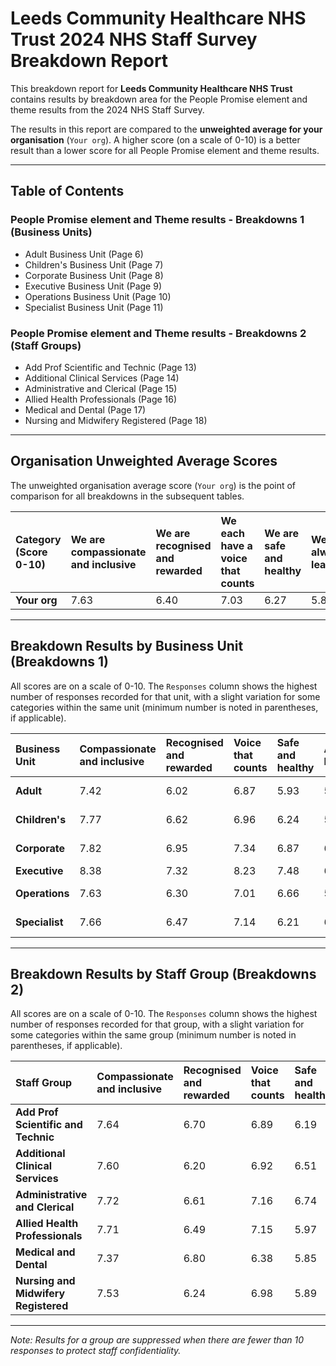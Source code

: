 # Leeds Community Healthcare NHS Trust 2024 NHS Staff Survey Breakdown Report

This breakdown report for **Leeds Community Healthcare NHS Trust** contains results by breakdown area for the People Promise element and theme results from the 2024 NHS Staff Survey.

The results in this report are compared to the **unweighted average for your organisation** (`Your org`). A higher score (on a scale of 0-10) is a better result than a lower score for all People Promise element and theme results.

---

## Table of Contents

### People Promise element and Theme results - Breakdowns 1 (Business Units)
* Adult Business Unit (Page 6)
* Children's Business Unit (Page 7)
* Corporate Business Unit (Page 8)
* Executive Business Unit (Page 9)
* Operations Business Unit (Page 10)
* Specialist Business Unit (Page 11)

### People Promise element and Theme results - Breakdowns 2 (Staff Groups)
* Add Prof Scientific and Technic (Page 13)
* Additional Clinical Services (Page 14)
* Administrative and Clerical (Page 15)
* Allied Health Professionals (Page 16)
* Medical and Dental (Page 17)
* Nursing and Midwifery Registered (Page 18)

---

## Organisation Unweighted Average Scores

The unweighted organisation average score (`Your org`) is the point of comparison for all breakdowns in the subsequent tables.

| Category (Score 0-10) | We are compassionate and inclusive | We are recognised and rewarded | We each have a voice that counts | We are safe and healthy | We are always learning | We work flexibly | We are a team | Staff Engagement | Morale |
| :--- | :--- | :--- | :--- | :--- | :--- | :--- | :--- | :--- | :--- |
| **Your org** | 7.63 | 6.40 | 7.03 | 6.27 | 5.84 | 6.89 | 7.09 | 6.95 | 6.00 |

---

## Breakdown Results by Business Unit (Breakdowns 1)

All scores are on a scale of 0-10. The `Responses` column shows the highest number of responses recorded for that unit, with a slight variation for some categories within the same unit (minimum number is noted in parentheses, if applicable).

| Business Unit | Compassionate and inclusive | Recognised and rewarded | Voice that counts | Safe and healthy | Always learning | Work flexibly | We are a team | Staff Engagement | Morale | Responses |
| :--- | :--- | :--- | :--- | :--- | :--- | :--- | :--- | :--- | :--- | :--- |
| **Adult** | 7.42 | 6.02 | 6.87 | 5.93 | 5.70 | 6.41 | 6.66 | 6.85 | 5.71 | 613 (min 591) |
| **Children's** | 7.77 | 6.62 | 6.96 | 6.24 | 5.80 | 7.13 | 7.32 | 6.87 | 6.00 | 440 (min 430) |
| **Corporate** | 7.82 | 6.95 | 7.34 | 6.87 | 6.05 | 7.86 | 7.46 | 7.31 | 6.30 | 219 (min 208) |
| **Executive** | 8.38 | 7.32 | 8.23 | 7.48 | 6.32 | 7.95 | 7.65 | 8.31 | 7.34 | 14 |
| **Operations** | 7.63 | 6.30 | 7.01 | 6.66 | 5.71 | 6.85 | 7.14 | 6.96 | 6.22 | 265 (min 250) |
| **Specialist** | 7.66 | 6.47 | 7.14 | 6.21 | 6.00 | 6.81 | 7.20 | 6.93 | 6.06 | 466 (min 453) |

---

## Breakdown Results by Staff Group (Breakdowns 2)

All scores are on a scale of 0-10. The `Responses` column shows the highest number of responses recorded for that group, with a slight variation for some categories within the same group (minimum number is noted in parentheses, if applicable).

| Staff Group | Compassionate and inclusive | Recognised and rewarded | Voice that counts | Safe and healthy | Always learning | Work flexibly | We are a team | Staff Engagement | Morale | Responses |
| :--- | :--- | :--- | :--- | :--- | :--- | :--- | :--- | :--- | :--- | :--- |
| **Add Prof Scientific and Technic** | 7.64 | 6.70 | 6.89 | 6.19 | 5.87 | 7.02 | 7.34 | 6.82 | 5.99 | 95 (min 92) |
| **Additional Clinical Services** | 7.60 | 6.20 | 6.92 | 6.51 | 5.54 | 6.58 | 6.90 | 6.89 | 6.26 | 417 (min 398) |
| **Administrative and Clerical** | 7.72 | 6.61 | 7.16 | 6.74 | 5.79 | 7.25 | 7.27 | 7.10 | 6.28 | 528 (min 501) |
| **Allied Health Professionals** | 7.71 | 6.49 | 7.15 | 5.97 | 6.05 | 7.13 | 7.17 | 6.85 | 5.67 | 322 (min 318) |
| **Medical and Dental** | 7.37 | 6.80 | 6.38 | 5.85 | 6.28 | 6.52 | 7.10 | 6.35 | 5.66 | 31 |
| **Nursing and Midwifery Registered** | 7.53 | 6.24 | 6.98 | 5.89 | 5.93 | 6.65 | 6.97 | 6.95 | 5.75 | 620 (min 603) |

---
*Note: Results for a group are suppressed when there are fewer than 10 responses to protect staff confidentiality.*